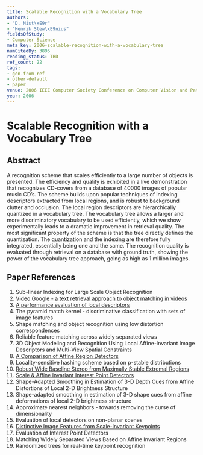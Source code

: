 ```yaml
---
title: Scalable Recognition with a Vocabulary Tree
authors:
- "D. Nist\xE9r"
- "Henrik Stew\xE9nius"
fieldsOfStudy:
- Computer Science
meta_key: 2006-scalable-recognition-with-a-vocabulary-tree
numCitedBy: 3895
reading_status: TBD
ref_count: 22
tags:
- gen-from-ref
- other-default
- paper
venue: 2006 IEEE Computer Society Conference on Computer Vision and Pattern Recognition (CVPR'06)
year: 2006
---
```


# Scalable Recognition with a Vocabulary Tree

## Abstract

A recognition scheme that scales efficiently to a large number of objects is presented. The efficiency and quality is exhibited in a live demonstration that recognizes CD-covers from a database of 40000 images of popular music CD’s. The scheme builds upon popular techniques of indexing descriptors extracted from local regions, and is robust to background clutter and occlusion. The local region descriptors are hierarchically quantized in a vocabulary tree. The vocabulary tree allows a larger and more discriminatory vocabulary to be used efficiently, which we show experimentally leads to a dramatic improvement in retrieval quality. The most significant property of the scheme is that the tree directly defines the quantization. The quantization and the indexing are therefore fully integrated, essentially being one and the same. The recognition quality is evaluated through retrieval on a database with ground truth, showing the power of the vocabulary tree approach, going as high as 1 million images.

## Paper References

1. Sub-linear Indexing for Large Scale Object Recognition
2. [Video Google - a text retrieval approach to object matching in videos](2003-video-google-a-text-retrieval-approach-to-object-matching-in-videos)
3. [A performance evaluation of local descriptors](2005-a-performance-evaluation-of-local-descriptors)
4. The pyramid match kernel - discriminative classification with sets of image features
5. Shape matching and object recognition using low distortion correspondences
6. Reliable feature matching across widely separated views
7. 3D Object Modeling and Recognition Using Local Affine-Invariant Image Descriptors and Multi-View Spatial Constraints
8. [A Comparison of Affine Region Detectors](2005-a-comparison-of-affine-region-detectors)
9. Locality-sensitive hashing scheme based on p-stable distributions
10. [Robust Wide Baseline Stereo from Maximally Stable Extremal Regions](2002-robust-wide-baseline-stereo-from-maximally-stable-extremal-regions)
11. [Scale & Affine Invariant Interest Point Detectors](2004-scale-affine-invariant-interest-point-detectors)
12. Shape-Adapted Smoothing in Estimation of 3-D Depth Cues from Affine Distortions of Local 2-D Brightness Structure
13. Shape-adapted smoothing in estimation of 3-D shape cues from affine deformations of local 2-D brightness structure
14. Approximate nearest neighbors - towards removing the curse of dimensionality
15. Evaluation of local detectors on non-planar scenes
16. [Distinctive Image Features from Scale-Invariant Keypoints](2004-distinctive-image-features-from-scale-invariant-keypoints)
17. Evaluation of Interest Point Detectors
18. Matching Widely Separated Views Based on Affine Invariant Regions
19. Randomized trees for real-time keypoint recognition
